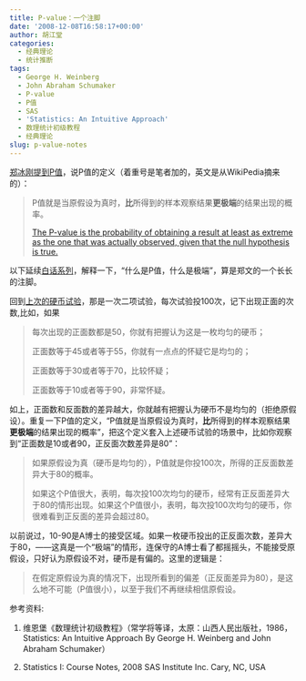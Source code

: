```yaml
---
title: P-value：一个注脚
date: '2008-12-08T16:58:17+00:00'
author: 胡江堂
categories:
  - 经典理论
  - 统计推断
tags:
  - George H. Weinberg
  - John Abraham Schumaker
  - P-value
  - P值
  - SAS
  - 'Statistics: An Intuitive Approach'
  - 数理统计初级教程
  - 经典理论
slug: p-value-notes
---
```


<a href="http://cos.name/2008/12/p-value/" target="_blank">郑冰刚提到P值</a>，说P值的定义（着重号是笔者加的，英文是从WikiPedia摘来的）：

> P值就是当原假设为真时，**比**所得到的样本观察结果**更极端**的结果出现的概率。
> 
> <a href="http://en.wikipedia.org/wiki/P-value" target="_blank">The P-value is the probability of obtaining a result at least as extreme as the one that was actually observed, given that the null hypothesis is true.</a>

以下延续<a href="http://cos.name/2008/12/decision-risk/" target="_blank">白话系列</a>，解释一下，“什么是P值，什么是极端”，算是郑文的一个长长的注脚。

<!--more-->

回到<a href="http://cos.name/2008/12/decision-and-risk/" target="_blank">上次的硬币试验</a>，那是一次二项试验，每次试验投100次，记下出现正面的次数,比如，如果

> 每次出现的正面数都是50，你就有把握认为这是一枚均匀的硬币；
> 
> 正面数等于45或者等于55，你就有一点点的怀疑它是均匀的；
> 
> 正面数等于30或者等于70，比较怀疑；
> 
> 正面数等于10或者等于90，非常怀疑。

如上，正面数和反面数的差异越大，你就越有把握认为硬币不是均匀的（拒绝原假设）。重复一下P值的定义，“P值就是当原假设为真时，**比**所得到的样本观察结果**更极端**的结果出现的概率”，把这个定义套入上述硬币试验的场景中，比如你观察到“正面数是10或者90，正反面次数差异是80”：

> 如果原假设为真（硬币是均匀的），P值就是你投100次，所得的正反面数差异大于80的概率。
> 
> 如果这个P值很大，表明，每次投100次均匀的硬币，经常有正反面差异大于80的情形出现。如果这个P值很小，表明，每次投100次均匀的硬币，你很难看到正反面的差异会超过80。

以前说过，10-90是A博士的接受区域。如果一枚硬币投出的正反面次数，差异大于80，——这真是一个“极端”的情形，连保守的A博士看了都摇摇头，不能接受原假设，只好认为原假设不对，硬币是有偏的。这里的逻辑是：

> 在假定原假设为真的情况下，出现所看到的偏差（正反面差异为80），是这么地不可能（P值很小），以至于我们不再继续相信原假设。

参考资料:

1. 维恩堡《数理统计初级教程》（常学将等译，太原：山西人民出版社，1986，Statistics: An Intuitive Approach By George H. Weinberg and John Abraham Schumaker）

2. Statistics I: Course Notes, 2008 SAS Institute Inc. Cary, NC, USA
